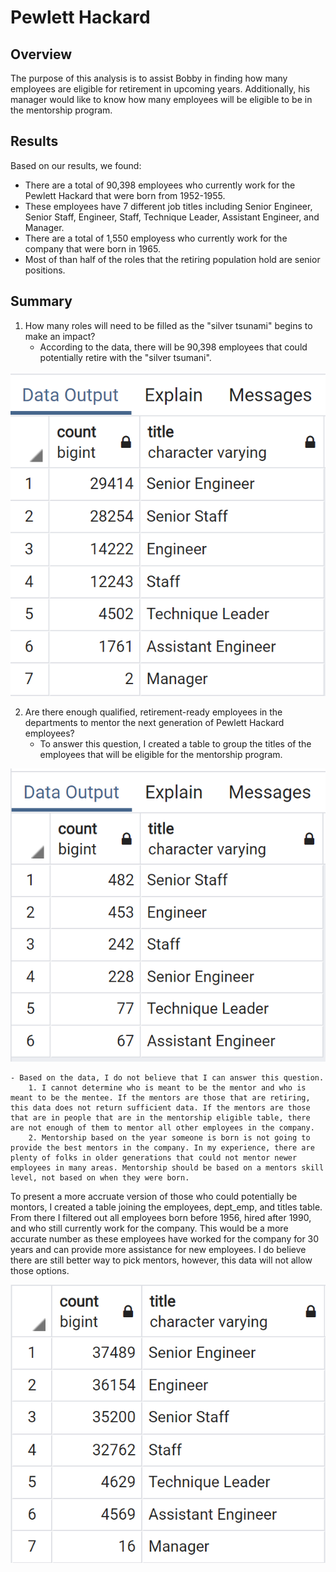 # Pewlett Hackard

## Overview
The purpose of this analysis is to assist Bobby in finding how many employees are eligible for retirement in upcoming years. Additionally, his manager would like to know how many employees will be eligible to be in the mentorship program.

## Results
Based on our results, we found:
- There are a total of 90,398 employees who currently work for the Pewlett Hackard that were born from 1952-1955.
- These employees have 7 different job titles including Senior Engineer, Senior Staff, Engineer, Staff, Technique Leader, Assistant Engineer, and Manager.
- There are a total of 1,550 employess who currently work for the company that were born in 1965.
- Most of than half of the roles that the retiring population hold are senior positions.

## Summary
1. How many roles will need to be filled as the "silver tsunami" begins to make an impact?
    - According to the data, there will be 90,398 employees that could potentially retire with the "silver tsumani". 

![Retiring Tiles](https://github.com/AnnieShaffer/Pewlett-Hackard-Analysis/blob/master/retiring_titles.png)

2. Are there enough qualified, retirement-ready employees in the departments to mentor the next generation of Pewlett Hackard employees?
    - To answer this question, I created a table to group the titles of the employees that will be eligible for the mentorship program.

![Mentorship Titles](https://github.com/AnnieShaffer/Pewlett-Hackard-Analysis/blob/master/mentorship_titles.png)

    - Based on the data, I do not believe that I can answer this question. 
        1. I cannot determine who is meant to be the mentor and who is meant to be the mentee. If the mentors are those that are retiring, this data does not return sufficient data. If the mentors are those that are in people that are in the mentorship eligible table, there are not enough of them to mentor all other employees in the company.
        2. Mentorship based on the year someone is born is not going to provide the best mentors in the company. In my experience, there are plenty of folks in older generations that could not mentor newer employees in many areas. Mentorship should be based on a mentors skill level, not based on when they were born.

To present a more accruate version of those who could potentially be montors, I created a table joining the employees, dept_emp, and titles table. From there I filtered out all employees born before 1956, hired after 1990, and who still currently work for the company. This would be a more accurate number as these employees have worked for the company for 30 years and can provide more assistance for new employees. I do believe there are still better way to pick mentors, however, this data will not allow those options.

![New Mentorship Titles](https://github.com/AnnieShaffer/Pewlett-Hackard-Analysis/blob/master/appropriate_mentors.png)